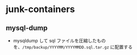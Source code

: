 # junk-containers

## mysql-dump
- mysqldump して sql ファイルを圧縮したものを、`/tmp/backup/YYYYMM/YYYYMMDD.sql.tar.gz` に配置する

